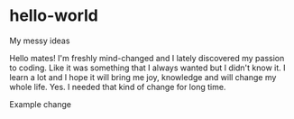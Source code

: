 # hello-world
My messy ideas

Hello mates!
  I'm freshly mind-changed and I lately discovered my passion to coding.
  Like it was something that I always wanted but I didn't know it.
  I learn a lot and I hope it will bring me joy, knowledge and will change my whole life.
  Yes. I needed that kind of change for long time.

  Example change